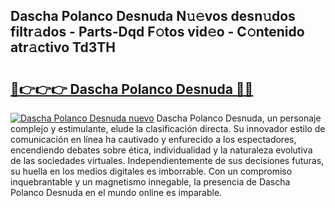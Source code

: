 ## Dascha Polanco Desnuda N𝚞𝚎vos desn𝚞dos filtr𝚊dos - Parts-Dqd F𝚘tos vid𝚎o - C𝚘ntenido atr𝚊ctivo Td3TH

# <h2><a href="http://mbctzq0.tromn.icu/?c=Dascha+Polanco+Desnuda">🔗👉👉👉 Dascha Polanco Desnuda 🔗🔗</a></h2>

[![Dascha Polanco Desnuda nuevo](https://i.imgur.com/pEAQMta.gif)](http://mbctzq0.tromn.icu/?c=Dascha+Polanco+Desnuda)
Dascha Polanco Desnuda, un personaje complejo y estimulante, elude la clasificación directa. Su innovador estilo de comunicación en línea ha cautivado y enfurecido a los espectadores, encendiendo debates sobre ética, individualidad y la naturaleza evolutiva de las sociedades virtuales. Independientemente de sus decisiones futuras, su huella en los medios digitales es imborrable. Con un compromiso inquebrantable y un magnetismo innegable, la presencia de Dascha Polanco Desnuda en el mundo online es imparable.
